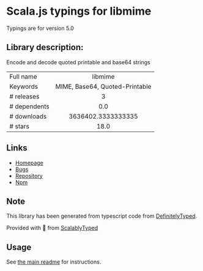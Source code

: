
# Scala.js typings for libmime

Typings are for version 5.0

## Library description:
Encode and decode quoted printable and base64 strings

|                    |                 |
| ------------------ | :-------------: |
| Full name          | libmime |
| Keywords           | MIME, Base64, Quoted-Printable |
| # releases         | 3 |
| # dependents       | 0.0 |
| # downloads        | 3636402.3333333335 |
| # stars            | 18.0 |

## Links
- [Homepage](https://github.com/andris9/libmime)
- [Bugs](https://github.com/andris9/libmime/issues)
- [Repository](https://github.com/andris9/libmime)
- [Npm](https://www.npmjs.com/package/libmime)
    


## Note
This library has been generated from typescript code from [DefinitelyTyped](https://definitelytyped.org).

Provided with :purple_heart: from [ScalablyTyped](https://github.com/oyvindberg/ScalablyTyped)

## Usage
See [the main readme](../../readme.md) for instructions.


